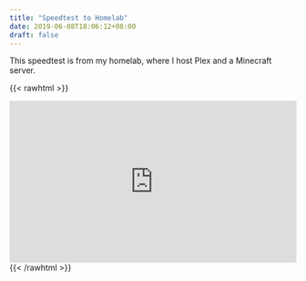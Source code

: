 ```yaml
---
title: "Speedtest to Homelab"
date: 2019-06-08T18:06:12+08:00
draft: false
---
```


This speedtest is from my homelab, where I host Plex and a Minecraft server.

{{< rawhtml >}}
    <style>.embed-container { position: relative; padding-bottom: 56.25%; height: 0; overflow: hidden; max-width: 100%; } .embed-container iframe, .embed-container object, .embed-container embed { position: absolute; top: 0; left: 0; width: 100%; height: 100%; }</style><div class='embed-container'><iframe src='http://server.shanscendent.com' style='border:0'></iframe></div>
{{< /rawhtml >}}

<!--
Raw HTML source: https://anaulin.org/blog/hugo-raw-html-shortcode/
Responsive iframe source: https://embedresponsively.com/
-->